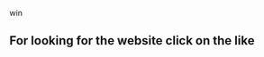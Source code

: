 win
<h2>For looking for the website click on the like</h2>
<link herf = "https://projecttv.infinityfree.me">
